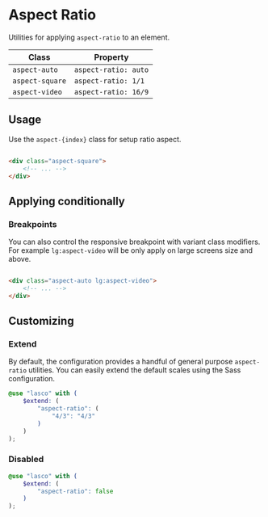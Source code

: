 # Aspect Ratio

Utilities for applying `aspect-ratio` to an element.

| Class           | Property             |
|-----------------|----------------------|
| `aspect-auto`   | `aspect-ratio: auto` |
| `aspect-square` | `aspect-ratio: 1/1`  |
| `aspect-video`  | `aspect-ratio: 16/9` |

## Usage

Use the `aspect-{index}` class for setup ratio aspect.

```html

<div class="aspect-square">
    <!-- ... -->
</div>
```

## Applying conditionally

### Breakpoints

You can also control the responsive breakpoint with variant class modifiers. For example `lg:aspect-video` will be only
apply on large screens size and above.

```html

<div class="aspect-auto lg:aspect-video">
    <!-- ... -->
</div>
```

## Customizing

### Extend

By default, the configuration provides a handful of general purpose `aspect-ratio` utilities. You can easily extend the
default scales using the Sass configuration.

```scss
@use "lasco" with (
    $extend: (
        "aspect-ratio": (
            "4/3": "4/3"
        )
    )
);
```

### Disabled

```scss
@use "lasco" with (
    $extend: (
        "aspect-ratio": false
    )
);
```
